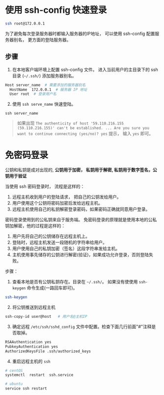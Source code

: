 # 使用 ssh-config 快速登录
```bash
ssh root@172.0.0.1
```
为了避免每次登录服务器时都输入服务器的IP地址， 可以使用 ssh-config 配置服务器别名， 更方面的登陆服务器。

## 步骤
1. 在本地客户端环境上配置 ssh-config 文件。 进入当前用户的主目录下的 ssh 目录 (`~/.ssh/`) 添加服务器别名。

```bash
Host server_name  # 需要添加的服务器别名
  HostName  172.0.0.1  # 服务器 IP 地址
  User root  # 登录用户名
```

2. 使用 `ssh serve_name` 快速登陆。
```
ssh server_name
```
> 如果出现 `The authenticity of host '59.110.216.155 (59.110.216.155)' can't be established. ... Are you sure you want to continue connecting (yes/no)? yes` 提示， 输入 `yes` 即可。

# 免密码登录

公钥和私钥是成对出现的, **公钥用于加密， 私钥用于解密, 私钥用于数字签名，公钥用于验证**

当使用 ssh 密码登录时， 流程是这样的： 
1. 远程主机收到用户的登陆请求， 把自己的公钥发给用户。
2. 用户使用这个公钥将密码加密后发给远程主机。
3. 远程主机使用自己的私钥解密登录密码，如果密码正确就同意用户登录。

密码登录使用到的公私钥来自于服务端。 免密码登录的原理就是使用本地的公私钥加解密，他的过程是这样的：
1. 用户先将自己的公钥储存在远程主机上。
2. 登陆时，远程主机发送一段随机的字符串给用户。
3. 用户使用自己的私钥加密（签名）这段字符串发给主机。
4. 主机使用事先储存的公钥进行解密(验证)，如果成功允许登录，否则登陆失败。

步骤：
1. 查看本地是否有公钥私钥存在。目录在 `~/.ssh/`。 如果没有使使用 `ssh-keygen` 命令生成(一路回车即可)。
```bash
ssh-keygen
```

2. 将公钥推送到远程主机
```bash
ssh-copy-id user@host   # 用户名@主机IP
```

3. 确定远程 `/etc/ssh/sshd_config` 文件中配置。检查下面几行前面"#"注释是否取掉。

```bash
RSAAuthentication yes
PubkeyAuthentication yes
AuthorizedKeysFile .ssh/authorized_keys
```

4. 重启远程主机的 `ssh`
```bash
# centOS
systemctl  restart  ssh.service

# ubuntu
service ssh restart
```




